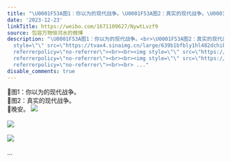 ```yaml
---
title: "\U0001F53A图1：你以为的现代战争。\U0001F53A图2：真实的现代战争。\U0001F53A晚安。 [图片][图片][图片]"
date: '2023-12-23'
linkTitle: https://weibo.com/1671109627/NywtLvzf9
source: 包容万物恒河水的微博
description: "\U0001F53A图1：你以为的现代战争。<br>\U0001F53A图2：真实的现代战争。<br>\U0001F53A晚安。 <img
  style=\"\" src=\"https://tvax4.sinaimg.cn/large/639b1bfbly1hl482dchibj20jc12oaxm.jpg\"
  referrerpolicy=\"no-referrer\"><br><br><img style=\"\" src=\"https://tvax2.sinaimg.cn/large/639b1bfbly1hl47uk4r8qj20za1mmqky.jpg\"
  referrerpolicy=\"no-referrer\"><br><br><img style=\"\" src=\"https://tvax2.sinaimg.cn/large/639b1bfbly1hl483k1vsvj20f70400sr.jpg\"
  referrerpolicy=\"no-referrer\"><br><br> ..."
disable_comments: true
---
```

🔺图1：你以为的现代战争。<br>🔺图2：真实的现代战争。<br>🔺晚安。 <img style="" src="https://tvax4.sinaimg.cn/large/639b1bfbly1hl482dchibj20jc12oaxm.jpg" referrerpolicy="no-referrer"><br><br><img style="" src="https://tvax2.sinaimg.cn/large/639b1bfbly1hl47uk4r8qj20za1mmqky.jpg" referrerpolicy="no-referrer"><br><br><img style="" src="https://tvax2.sinaimg.cn/large/639b1bfbly1hl483k1vsvj20f70400sr.jpg" referrerpolicy="no-referrer"><br><br> ...